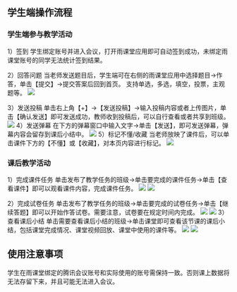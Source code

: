 ## 学生端操作流程
### 学生端参与教学活动
1）签到
学生绑定账号并进入会议，打开雨课堂应用即可自动签到成功，未绑定雨课堂账号的同学无法统计签到结果。

2）回答问题
当老师发送题目后，学生端可在右侧的雨课堂应用中选择题目->作答，单击【提交】->提交答案后回到首页。
支持单选，多选，填空，投票，主观题等。
![](https://qcloudimg.tencent-cloud.cn/raw/c64bf1ca6871001053f488b9895f4894.png)

3）发送投稿
单击右上角【+】->【发送投稿】->输入投稿内容或者上传图片，单击【确认发送】即可发送成功，教师收到投稿后，可以自行查看或者共享到班级。
![](https://qcloudimg.tencent-cloud.cn/raw/353322f7df225d60dc2b6db364ee0892.png)
4）发送弹幕
在下方的弹幕窗口中输入文字->单击【发送】，即可发送弹幕，弹幕内容会留存到课后小结中。
![](https://qcloudimg.tencent-cloud.cn/raw/c67cf2ec4e2efe6bb6d64a699adebc7d.png)
5）标记不懂/收藏
当老师放映了课件后，可以单击课件下方的【不懂】或【收藏】，对本页内容进行标记。
![](https://qcloudimg.tencent-cloud.cn/raw/240c45a0d5361650e1b970b47ee4a7b6.png)

### 课后教学活动
1）完成课件任务
单击发布了教学任务的班级->单击要完成的课件任务->单击【查看课件】即可以观看课件内容，完成课件任务。
![](https://qcloudimg.tencent-cloud.cn/raw/738055b68bf2011f2040435c3ed5c682.png)
![](https://qcloudimg.tencent-cloud.cn/raw/dda168fd35a73530460d6196b540580d.png)

2）完成试卷任务
单击发布了教学任务的班级->单击要完成的试卷任务->单击【继续答题】即可以开始作答试卷。需要注意，试卷要在规定时间内完成。
![](https://qcloudimg.tencent-cloud.cn/raw/852a6bac47bef294da0fa0cd01cd7074.png)
![](https://qcloudimg.tencent-cloud.cn/raw/755e4f6f5b2de512579d4078326460e8.png)
3）查看课后小结
单击需要查看课后小结的班级->单击课堂即可查看该节课的课后小结，包括课堂完成情况、课堂视频回放、课堂中使用的课件等。
![](https://qcloudimg.tencent-cloud.cn/raw/2ef5ed72c31040ad33aeb8f4f535e6c7.png)
![](https://qcloudimg.tencent-cloud.cn/raw/692302c68e2fbd4098d50757474913c6.png)

## 使用注意事项
学生在雨课堂绑定的腾讯会议账号和实际使用的账号需保持一致。否则课上数据将无法存留下来，并且可能无法进入会议。
